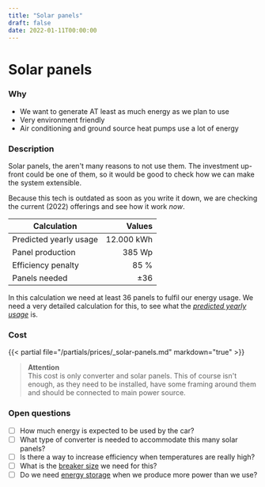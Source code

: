 ```yaml
---
title: "Solar panels"
draft: false
date: 2022-01-11T00:00:00
---
```


# Solar panels

### Why
- We want to generate AT least as much energy as we plan to use
- Very environment friendly
- Air conditioning and ground source heat pumps use a lot of energy


### Description
Solar panels, the aren't many reasons to not use them. The investment up-front could be one of them, so it would be good to check how we can make the system extensible.

Because this tech is outdated as soon as you write it down, we are checking the current (2022) offerings and see how it work *now*.

<div class="simple-value-table">

| Calculation | Values |
| - | -: |
| Predicted yearly usage | 12.000 kWh |
| Panel production | 385 Wp |
| Efficiency penalty | 85 %|
| Panels needed | ±36 |
</div>

In this calculation we need at least 36 panels to fulfil our energy usage. We need a very detailed calculation for this, to see what the [*predicted yearly usage*](/references/power-usage) is.

### Cost

<div class='simple-value-table with-total'>
{{< partial file="/partials/prices/_solar-panels.md" markdown="true" >}}
</div>

> **Attention**  
This cost is only converter and solar panels. This of course isn't enough, as they need to be installed, have some framing around them and should be connected to main power source.

### Open questions

- [ ] How much energy is expected to be used by the car?
- [ ] What type of converter is needed to accommodate this many solar panels?
- [ ] Is there a way to increase efficiency when temperatures are really high?
- [ ] What is the [breaker size](/references/breaker-size/) we need for this?
- [ ] Do we need [energy storage](/tech/energy-storage) when we produce more power than we use?
